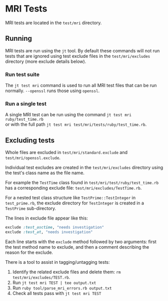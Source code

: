 # MRI Tests

MRI tests are located in the `test/mri` directory.

## Running

MRI tests are run using the `jt` tool. By default these commands will not run
tests that are ignored using test exclude files in the `test/mri/excludes`
directory (more exclude details below).

### Run test suite

The `jt test mri` command is used to run all MRI test files that can be run
normally. `--openssl` runs those using `openssl`.

### Run a single test

A single MRI test can be run using the command `jt test mri ruby/test_time.rb`  
or with the full path `jt test mri test/mri/tests/ruby/test_time.rb`.

## Excluding tests 

Whole files are excluded in `test/mri/standard.exclude` and
`test/mri/openssl.exclude`.

Individual test excludes are created in the `test/mri/excludes`
directory using the test's class name as the file name.

For example the `TestTime` class found in `test/mri/test/ruby/test_time.rb` has
a corresponding exclude file: `test/mri/excludes/TestTime.rb`.

For a nested test class structure like `TestPrime::TestInteger` in
`test_prime.rb`, the exclude directory for `TestInteger` is created in a
`TestPrime` sub-directory.

The lines in exclude file appear like this:

```ruby
exclude :test_asctime, "needs investigation"
exclude :test_at, "needs investigation"
```

Each line starts with the `exclude` method followed by two arguments: first the
test method name to exclude, and then a comment describing the reason for the
exclude.

There is a tool to assist in tagging/untagging tests:

1. Identify the related exclude files and delete them: `rm test/mri/excludes/TEST.rb`.
2. Run `jt test mri TEST | tee output.txt`
3. Run `ruby tool/parse_mri_errors.rb output.txt`
4. Check all tests pass with `jt test mri TEST`
